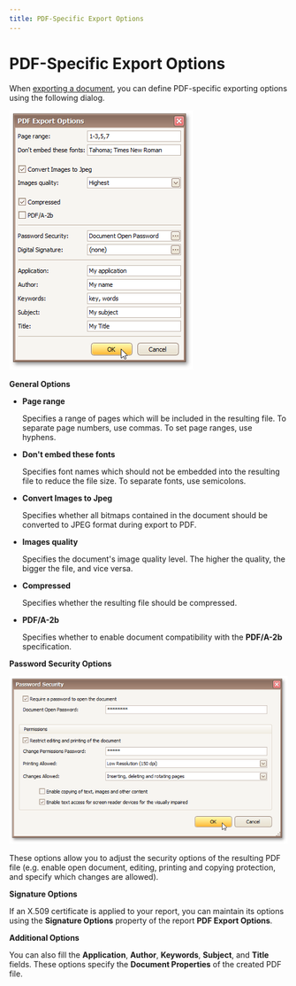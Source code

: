 ```yaml
---
title: PDF-Specific Export Options
---
```

# PDF-Specific Export Options
When [exporting a document](exporting-from-print-preview.md), you can define PDF-specific exporting options using the following dialog.

![previewExportOptionsPDF](../../../../images/img7320.png)

**General Options**
* **Page range**
	
	Specifies a range of pages which will be included in the resulting file. To separate page numbers, use commas. To set page ranges, use hyphens.
* **Don't embed these fonts**
	
	Specifies font names which should not be embedded into the resulting file to reduce the file size. To separate fonts, use semicolons.
* **Convert Images to Jpeg**
	
	Specifies whether all bitmaps contained in the document should be converted to JPEG format during export to PDF.
* **Images quality**
	
	Specifies the document's image quality level. The higher the quality, the bigger the file, and vice versa.
* **Compressed**
	
	Specifies whether the resulting file should be compressed.
* **PDF/A-2b**
	
	Specifies whether to enable document compatibility with the **PDF/A-2b** specification.

**Password Security Options**

![previewPDFpasswordSecurity](../../../../images/img11165.png)

These options allow you to adjust the security options of the resulting PDF file (e.g. enable open document, editing, printing and copying protection, and specify which changes are allowed).

**Signature Options**

If an X.509 certificate is applied to your report, you can maintain its options using the **Signature Options** property of the report **PDF Export Options**.

**Additional Options**

You can also fill the **Application**, **Author**, **Keywords**, **Subject**, and **Title** fields. These options specify the **Document Properties** of the created PDF file.